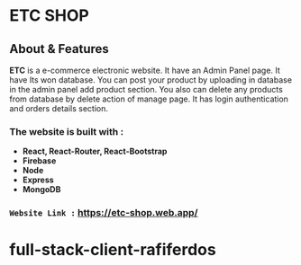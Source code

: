 # **ETC SHOP**

## About & Features

**ETC** is a e-commerce electronic website. It have an Admin Panel page. It have Its won database. You can post your product by uploading in database in the admin panel add product section. You also can delete any products from database by delete action of manage page. It has login authentication and orders details section.

### The website is built with :

- **React, React-Router, React-Bootstrap**
- **Firebase**
- **Node**
- **Express**
- **MongoDB**

### `Website Link :` https://etc-shop.web.app/
# full-stack-client-rafiferdos
